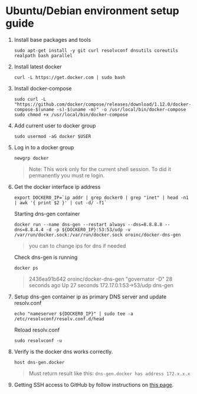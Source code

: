 # Ubuntu/Debian environment setup guide

1. Install base packages and tools
    ```
    sudo apt-get install -y git curl resolvconf dnsutils coreutils realpath bash parallel
    ```

2. Install latest docker

    ```
    curl -L https://get.docker.com | sudo bash
    ```

3. Install docker-compose
    ```
    sudo curl -L "https://github.com/docker/compose/releases/download/1.12.0/docker-compose-$(uname -s)-$(uname -m)" -o /usr/local/bin/docker-compose
    sudo chmod +x /usr/local/bin/docker-compose
    ```

4. Add current user to docker group  
    ```
    sudo usermod -aG docker $USER
    ```

5. Log in to a docker group

    ```
    newgrp docker
    ```
    
    > Note: This work only for the current shell session. To did it permanently you must re login.

6. Get the docker interface ip address  

    ```
    export DOCKER0_IP=`ip addr | grep docker0 | grep "inet" | head -n1 | awk '{ print $2 }' | cut -d/ -f1`
    ```
    Starting dns-gen container
    ```
    docker run --name dns-gen --restart always --dns=8.8.8.8 --dns=8.8.4.4 -d -p ${DOCKER0_IP}:53:53/udp -v /var/run/docker.sock:/var/run/docker.sock oroinc/docker-dns-gen
    ```
    > you can to change ips for dns if needed
    
    Check dns-gen is running
    ```
    docker ps
    ```
    > 2436ea91b642        oroinc/docker-dns-gen   "governator -D"     28 seconds ago      Up 27 seconds       172.17.0.1:53->53/udp   dns-gen

7. Setup dns-gen container ip as primary DNS server and update resolv.conf  

    ```
    echo "nameserver ${DOCKER0_IP}" | sudo tee -a /etc/resolvconf/resolv.conf.d/head
    ```
    Reload resolv.conf
    ```
    sudo resolvconf -u
    ```

8. Verify is the docker dns works correctly. 
    ```
    host dns-gen.docker
    ```
    > Must return result like this: `dns-gen.docker has address 172.x.x.x`
    
9. Getting SSH access to GitHub by follow instructions on [this page](https://help.github.com/articles/connecting-to-github-with-ssh/).
